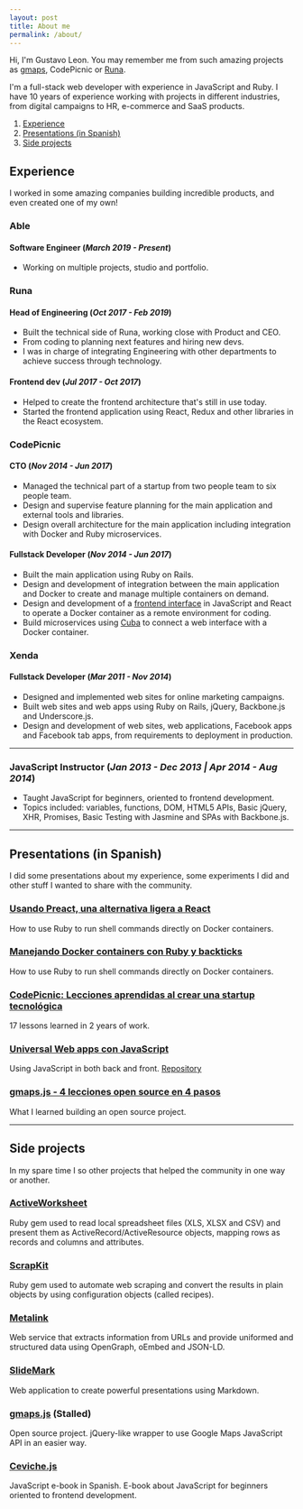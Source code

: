 ```yaml
---
layout: post
title: About me
permalink: /about/
---
```


Hi, I'm Gustavo Leon. You may remember me from such amazing projects as [gmaps](https://hpneo.dev/gmaps "gmaps.js: Google Maps API with less pain and more fun"), CodePicnic or [Runa](https://runahr.com "Payroll and HR software for SMB").

I'm a full-stack web developer with experience in JavaScript and Ruby. I have 10 years of experience working with projects in different industries, from digital campaigns to HR, e-commerce and SaaS products.

1. [Experience](#experience)
2. [Presentations (in Spanish)](#presentations-in-spanish)
3. [Side projects](#side-projects)

## Experience

I worked in some amazing companies building incredible products, and even created one of my own!

### **Able**

#### Software Engineer (_March 2019 - Present_)

* Working on multiple projects, studio and portfolio.

### **Runa**

#### Head of Engineering (_Oct 2017 - Feb 2019_)

* Built the technical side of Runa, working close with Product and CEO.
* From coding to planning next features and hiring new devs.
* I was in charge of integrating Engineering with other departments to achieve success through technology.

#### Frontend dev (_Jul 2017 - Oct 2017_)

* Helped to create the frontend architecture that's still in use today.
* Started the frontend application using React, Redux and other libraries in the React ecosystem.

### **CodePicnic**

#### CTO (_Nov 2014 - Jun 2017_)

* Managed the technical part of a startup from two people team to six people team.
* Design and supervise feature planning for the main application and external tools and libraries.
* Design overall architecture for the main application including integration with Docker and Ruby microservices.

#### Fullstack Developer (_Nov 2014 - Jun 2017_)

* Built the main application using Ruby on Rails.
* Design and development of integration between the main application and Docker to create and manage multiple containers on demand.
* Design and development of a [frontend interface](https://github.com/CodePicnic/codebasket) in JavaScript and React to operate a Docker container as a remote environment for coding.
* Build microservices using [Cuba](http://cuba.is/) to connect a web interface with a Docker container.

### **Xenda**

#### Fullstack Developer (_Mar 2011 - Nov 2014_)

* Designed and implemented web sites for online marketing campaigns.
* Built web sites and web apps using Ruby on Rails, jQuery, Backbone.js and Underscore.js.
* Design and development of web sites, web applications, Facebook apps and Facebook tab apps, from requirements to deployment in production.

---

### **JavaScript Instructor (_Jan 2013 - Dec 2013 | Apr 2014 - Aug 2014_)**

* Taught JavaScript for beginners, oriented to frontend development.
* Topics included: variables, functions, DOM, HTML5 APIs, Basic jQuery, XHR, Promises, Basic Testing with Jasmine and SPAs with Backbone.js.

---

## Presentations (in Spanish)

I did some presentations about my experience, some experiments I did and other stuff I wanted to share with the community.

### [Usando Preact, una alternativa ligera a React](https://speakerdeck.com/hpneo/usando-preact-una-alternativa-ligera-a-react)
<!-- _November 25, 2017_ -->

How to use Ruby to run shell commands directly on Docker containers.

### [Manejando Docker containers con Ruby y backticks](https://speakerdeck.com/hpneo/manejando-docker-containers-con-ruby-y-backticks)
<!-- _August 19, 2016_ -->

How to use Ruby to run shell commands directly on Docker containers.

### [CodePicnic: Lecciones aprendidas al crear una startup tecnológica](https://speakerdeck.com/hpneo/codepicnic-lecciones-aprendidas-al-crear-una-startup-tecnologica)
<!-- _July 26, 2016_ -->

17 lessons learned in 2 years of work.

### [Universal Web apps con JavaScript](https://speakerdeck.com/hpneo/universal-web-apps-con-javascript)
<!-- _October 24, 2015_ -->

Using JavaScript in both back and front. [Repository](https://github.com/hpneo/pokedexjs)

### [gmaps.js - 4 lecciones open source en 4 pasos](https://speakerdeck.com/hpneo/gmaps-dot-js-4-lecciones-open-source-en-4-pasos)
<!-- _April 7, 2015_ -->

What I learned building an open source project.

---

## Side projects

In my spare time I so other projects that helped the community in one way or another.

### [ActiveWorksheet](https://hpneo.dev/active_worksheet)

Ruby gem used to read local spreadsheet files (XLS, XLSX and CSV) and present them as ActiveRecord/ActiveResource objects, mapping rows as records and columns and attributes.

### [ScrapKit](https://hpneo.dev/scrap_kit)

Ruby gem used to automate web scraping and convert the results in plain objects by using configuration objects (called recipes).

### [Metalink](https://hpneo.dev/metalink)

Web service that extracts information from URLs and provide uniformed and structured data using OpenGraph, oEmbed and JSON-LD.

### [SlideMark](https://slidemark.app/)

Web application to create powerful presentations using Markdown.

### [gmaps.js](https://hpneo.github.com/gmaps) (Stalled)

Open source project. jQuery-like wrapper to use Google Maps JavaScript API in an easier way.

### [Ceviche.js](https://cevichejs.com/)

JavaScript e-book in Spanish. E-book about JavaScript for beginners oriented to frontend development.

